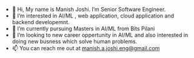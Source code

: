 - 👋 Hi, My name is Manish Joshi. I’m Senior Software Engineer.
- 👀 I’m interested in Al/ML , web application, cloud application and backend developemnt.
- 🌱 I’m currently pursuing Masters in AI/ML from Bits Pilani
- 💞️ I’m looking to new career oppertunity in AI/ML and also interested in doing new busness which solve human problems.
- 📫 You can reach me out at manish.a.joshi.eng@gmail.com

<!---
manishjoshieng/manishjoshieng is a ✨ special ✨ repository because its `README.md` (this file) appears on your GitHub profile.
You can click the Preview link to take a look at your changes.
--->
